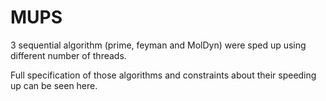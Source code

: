 # MUPS

3 sequential algorithm (prime, feyman and MolDyn) were sped up using different number of threads.

Full specification of those algorithms and constraints about their speeding up can be seen here.
